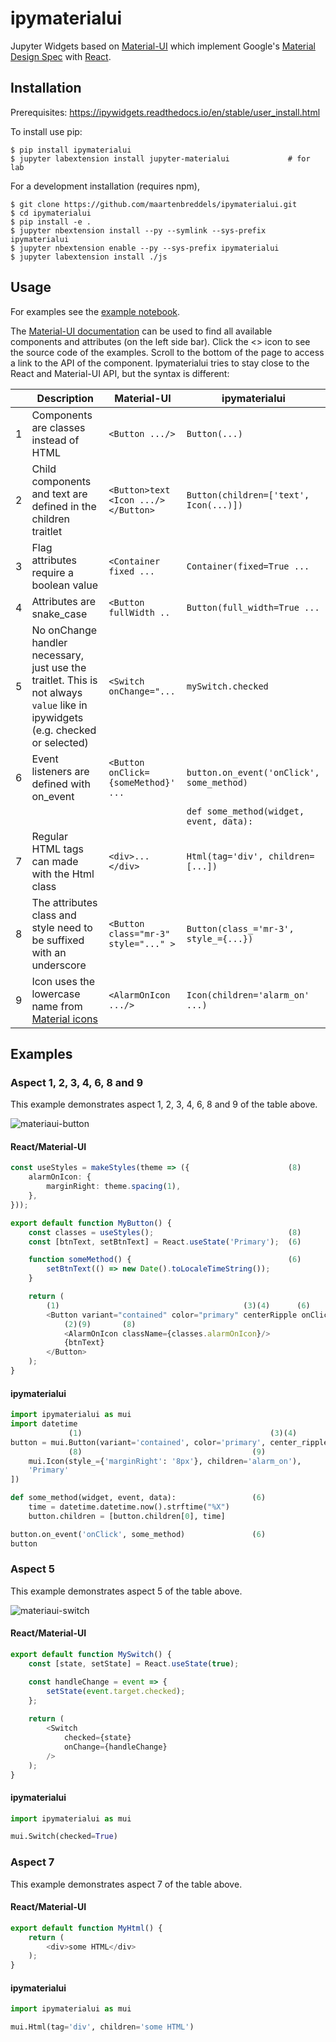 ipymaterialui
===============================

Jupyter Widgets based on [Material-UI](https://material-ui.com/) which implement Google's 
[Material Design Spec](https://material.io/) with [React](https://reactjs.org/).

Installation
------------

Prerequisites:
    https://ipywidgets.readthedocs.io/en/stable/user_install.html

To install use pip:

    $ pip install ipymaterialui
    $ jupyter labextension install jupyter-materialui             # for lab


For a development installation (requires npm),

    $ git clone https://github.com/maartenbreddels/ipymaterialui.git
    $ cd ipymaterialui
    $ pip install -e .
    $ jupyter nbextension install --py --symlink --sys-prefix ipymaterialui
    $ jupyter nbextension enable --py --sys-prefix ipymaterialui
    $ jupyter labextension install ./js

Usage
-----

For examples see the [example notebook](Core%20examples.ipynb).

The [Material-UI documentation](https://material-ui.com/components/buttons/) can be used to find all available 
components and attributes (on the left side bar). Click the <> icon to see the source code of the examples. Scroll to 
the bottom of the page to access a link to the API of the component. Ipymaterialui tries to stay close to the React and 
Material-UI API, but the syntax is different:

|   | Description | Material-UI | ipymaterialui |
|---|-------------|-------------|---------------|
|1| Components are classes instead of HTML | `<Button .../>` | `Button(...)` |
|2| Child components and text are defined in the children traitlet| `<Button>text <Icon .../></Button>` | `Button(children=['text', Icon(...)])` |
|3| Flag attributes require a boolean value | `<Container fixed ...` | `Container(fixed=True ...` |
|4| Attributes are snake_case | `<Button fullWidth ..` | `Button(full_width=True ...` |
|5| No onChange handler necessary, just use the traitlet. This is not always `value` like in ipywidgets (e.g. checked or selected) | `<Switch onChange="...` | `mySwitch.checked` |
|6| Event listeners are defined with on_event | `<Button onClick={someMethod}' ...` | `button.on_event('onClick', some_method)` |
| | | | `def some_method(widget, event, data):` |
|7| Regular HTML tags can made with the Html class | `<div>...</div>` | `Html(tag='div', children=[...])` |
|8| The attributes class and style need to be suffixed with an underscore | `<Button class="mr-3" style="..." >` | `Button(class_='mr-3', style_={...})` |
|9| Icon uses the lowercase name from [Material icons](https://material.io/tools/icons/?style=baseline) | `<AlarmOnIcon .../>` | `Icon(children='alarm_on' ...)` |


Examples
--------

### Aspect 1, 2, 3, 4, 6, 8 and 9

This example demonstrates aspect 1, 2, 3, 4, 6, 8 and 9 of the table above. 

![materiaui-button](https://user-images.githubusercontent.com/46192475/61886271-aafb4c00-aeff-11e9-86cc-fd1e0d228e60.gif)

#### React/Material-UI 
```typescript jsx
const useStyles = makeStyles(theme => ({                      (8)
    alarmOnIcon: {
        marginRight: theme.spacing(1),
    },
}));

export default function MyButton() {
    const classes = useStyles();                              (8)
    const [btnText, setBtnText] = React.useState('Primary');  (6)

    function someMethod() {                                   (6)
        setBtnText(() => new Date().toLocaleTimeString());
    }

    return (
        (1)                                         (3)(4)      (6)          
        <Button variant="contained" color="primary" centerRipple onClick={someMethod}>
            (2)(9)       (8)
            <AlarmOnIcon className={classes.alarmOnIcon}/>
            {btnText}
        </Button>
    );
}
```


#### ipymaterialui
```python
import ipymaterialui as mui
import datetime
             (1)                                          (3)(4)              (2)
button = mui.Button(variant='contained', color='primary', center_ripple=True, children=[
             (8)                                      (9)
    mui.Icon(style_={'marginRight': '8px'}, children='alarm_on'),
    'Primary'
])

def some_method(widget, event, data):                 (6)
    time = datetime.datetime.now().strftime("%X")
    button.children = [button.children[0], time]

button.on_event('onClick', some_method)               (6)
button
```

### Aspect 5

This example demonstrates aspect 5 of the table above.

![materiaui-switch](https://user-images.githubusercontent.com/46192475/61886282-b0f12d00-aeff-11e9-91c5-060eabc7fb4f.gif)

#### React/Material-UI 
```typescript jsx
export default function MySwitch() {
    const [state, setState] = React.useState(true);

    const handleChange = event => {
        setState(event.target.checked);
    };
    
    return (
        <Switch
            checked={state}
            onChange={handleChange}
        />
    );
}
```

#### ipymaterialui
```python
import ipymaterialui as mui

mui.Switch(checked=True)
```

### Aspect 7

This example demonstrates aspect 7 of the table above.

#### React/Material-UI 
```typescript jsx
export default function MyHtml() {
    return (
        <div>some HTML</div>
    );
}
```

#### ipymaterialui
```python
import ipymaterialui as mui

mui.Html(tag='div', children='some HTML')
```
